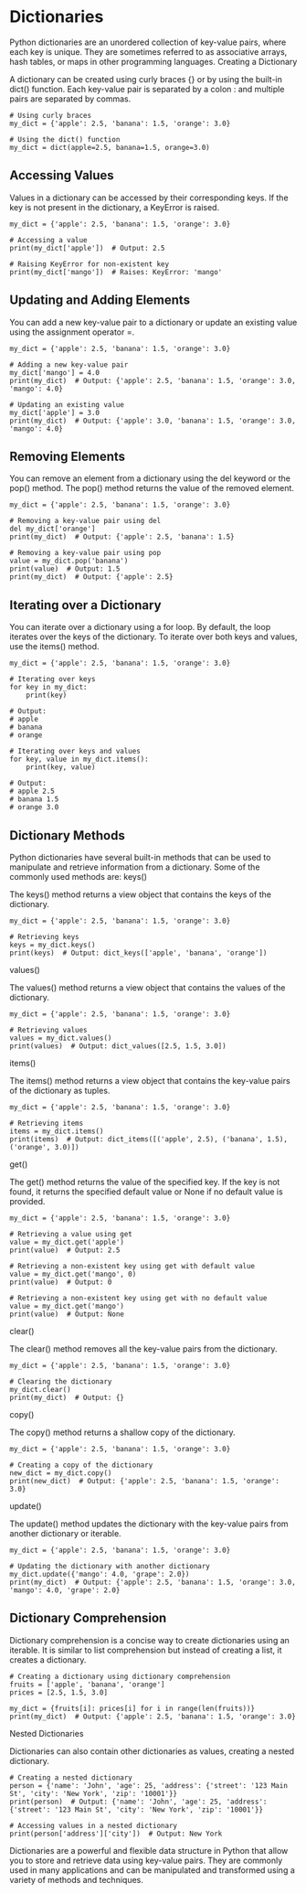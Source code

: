 # Dictionaries

Python dictionaries are an unordered collection of key-value pairs, where each key is unique. They are sometimes referred to as associative arrays, hash tables, or maps in other programming languages.
Creating a Dictionary

A dictionary can be created using curly braces {} or by using the built-in dict() function. Each key-value pair is separated by a colon : and multiple pairs are separated by commas.

```
# Using curly braces
my_dict = {'apple': 2.5, 'banana': 1.5, 'orange': 3.0}

# Using the dict() function
my_dict = dict(apple=2.5, banana=1.5, orange=3.0)
```

## Accessing Values

Values in a dictionary can be accessed by their corresponding keys. If the key is not present in the dictionary, a KeyError is raised.

```
my_dict = {'apple': 2.5, 'banana': 1.5, 'orange': 3.0}

# Accessing a value
print(my_dict['apple'])  # Output: 2.5

# Raising KeyError for non-existent key
print(my_dict['mango'])  # Raises: KeyError: 'mango'

```

## Updating and Adding Elements

You can add a new key-value pair to a dictionary or update an existing value using the assignment operator =.

```
my_dict = {'apple': 2.5, 'banana': 1.5, 'orange': 3.0}

# Adding a new key-value pair
my_dict['mango'] = 4.0
print(my_dict)  # Output: {'apple': 2.5, 'banana': 1.5, 'orange': 3.0, 'mango': 4.0}

# Updating an existing value
my_dict['apple'] = 3.0
print(my_dict)  # Output: {'apple': 3.0, 'banana': 1.5, 'orange': 3.0, 'mango': 4.0}

```

## Removing Elements

You can remove an element from a dictionary using the del keyword or the pop() method. The pop() method returns the value of the removed element.

```
my_dict = {'apple': 2.5, 'banana': 1.5, 'orange': 3.0}

# Removing a key-value pair using del
del my_dict['orange']
print(my_dict)  # Output: {'apple': 2.5, 'banana': 1.5}

# Removing a key-value pair using pop
value = my_dict.pop('banana')
print(value)  # Output: 1.5
print(my_dict)  # Output: {'apple': 2.5}

```

## Iterating over a Dictionary

You can iterate over a dictionary using a for loop. By default, the loop iterates over the keys of the dictionary. To iterate over both keys and values, use the items() method.

```
my_dict = {'apple': 2.5, 'banana': 1.5, 'orange': 3.0}

# Iterating over keys
for key in my_dict:
    print(key)

# Output:
# apple
# banana
# orange

# Iterating over keys and values
for key, value in my_dict.items():
    print(key, value)

# Output:
# apple 2.5
# banana 1.5
# orange 3.0

```

## Dictionary Methods

Python dictionaries have several built-in methods that can be used to manipulate and retrieve information from a dictionary. Some of the commonly used methods are:
keys()

The keys() method returns a view object that contains the keys of the dictionary.

```
my_dict = {'apple': 2.5, 'banana': 1.5, 'orange': 3.0}

# Retrieving keys
keys = my_dict.keys()
print(keys)  # Output: dict_keys(['apple', 'banana', 'orange'])
```

values()

The values() method returns a view object that contains the values of the dictionary.

```
my_dict = {'apple': 2.5, 'banana': 1.5, 'orange': 3.0}

# Retrieving values
values = my_dict.values()
print(values)  # Output: dict_values([2.5, 1.5, 3.0])
```

items()

The items() method returns a view object that contains the key-value pairs of the dictionary as tuples.

```
my_dict = {'apple': 2.5, 'banana': 1.5, 'orange': 3.0}

# Retrieving items
items = my_dict.items()
print(items)  # Output: dict_items([('apple', 2.5), ('banana', 1.5), ('orange', 3.0)])

```

get()

The get() method returns the value of the specified key. If the key is not found, it returns the specified default value or None if no default value is provided.

```
my_dict = {'apple': 2.5, 'banana': 1.5, 'orange': 3.0}

# Retrieving a value using get
value = my_dict.get('apple')
print(value)  # Output: 2.5

# Retrieving a non-existent key using get with default value
value = my_dict.get('mango', 0)
print(value)  # Output: 0

# Retrieving a non-existent key using get with no default value
value = my_dict.get('mango')
print(value)  # Output: None

```

clear()

The clear() method removes all the key-value pairs from the dictionary.

```
my_dict = {'apple': 2.5, 'banana': 1.5, 'orange': 3.0}

# Clearing the dictionary
my_dict.clear()
print(my_dict)  # Output: {}

```

copy()

The copy() method returns a shallow copy of the dictionary.

```
my_dict = {'apple': 2.5, 'banana': 1.5, 'orange': 3.0}

# Creating a copy of the dictionary
new_dict = my_dict.copy()
print(new_dict)  # Output: {'apple': 2.5, 'banana': 1.5, 'orange': 3.0}
```

update()

The update() method updates the dictionary with the key-value pairs from another dictionary or iterable.

```
my_dict = {'apple': 2.5, 'banana': 1.5, 'orange': 3.0}

# Updating the dictionary with another dictionary
my_dict.update({'mango': 4.0, 'grape': 2.0})
print(my_dict)  # Output: {'apple': 2.5, 'banana': 1.5, 'orange': 3.0, 'mango': 4.0, 'grape': 2.0}

```

## Dictionary Comprehension

Dictionary comprehension is a concise way to create dictionaries using an iterable. It is similar to list comprehension but instead of creating a list, it creates a dictionary.

```
# Creating a dictionary using dictionary comprehension
fruits = ['apple', 'banana', 'orange']
prices = [2.5, 1.5, 3.0]

my_dict = {fruits[i]: prices[i] for i in range(len(fruits))}
print(my_dict)  # Output: {'apple': 2.5, 'banana': 1.5, 'orange': 3.0}
```

Nested Dictionaries

Dictionaries can also contain other dictionaries as values, creating a nested dictionary.

```
# Creating a nested dictionary
person = {'name': 'John', 'age': 25, 'address': {'street': '123 Main St', 'city': 'New York', 'zip': '10001'}}
print(person)  # Output: {'name': 'John', 'age': 25, 'address': {'street': '123 Main St', 'city': 'New York', 'zip': '10001'}}

# Accessing values in a nested dictionary
print(person['address']['city'])  # Output: New York

```

Dictionaries are a powerful and flexible data structure in Python that allow you to store and retrieve data using key-value pairs. They are commonly used in many applications and can be manipulated and transformed using a variety of methods and techniques.
